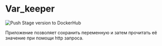 # Var_keeper

![Push Stage version to DockerHub](https://github.com/gelyashch/var_keeper/actions/workflows/staging.yml/badge.svg)

Приложение позволяет сохранить переменную и затем прочитать её значение при помощи http запроса.
